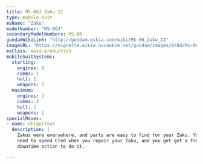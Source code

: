 ```yaml
---
title: MS-06J Zaku II
type: mobile-suit
msName: "Zaku"
modelNumber: "MS-06J"
secondaryModelNumbers: MS-06
gundamWikiLink: "http://gundam.wikia.com/wiki/MS-06_Zaku_II"
imageURL: "https://vignette.wikia.nocookie.net/gundam/images/8/8d/Ms-06f.jpg/revision/latest?cb=20140902160701"
msClass: mass-production
mobileSuitSystems:
  starting:
    engines: 0
    comms: 1
    hull: 1
    weapons: 1
  maximum:
    engines: 2
    comms: 2
    hull: 1
    weapons: 2
specialMoves:
- name: Ubiquitous
  description: |
    Zakus were everywhere, and parts are easy to find for your Zaku. You don't
    need to spend Cred when you repair your Zaku, and you get get a free
    downtime action to do it.

---
```

